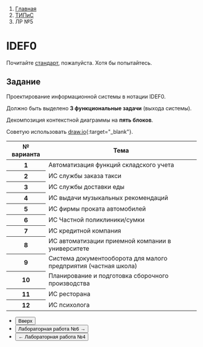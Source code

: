 <ol class="breadcrumb">
  <li class="breadcrumb-item"><a href="{{ site.baseurl }}">Главная</a></li>
  <li class="breadcrumb-item"><a href="{{ site.baseurl }}/TIPiS/index.html">ТИПиС</a></li>
  <li class="breadcrumb-item active">ЛР №5</li>
</ol>

<nav>
  <ul></ul>
</nav>

# IDEF0

Почитайте [стандарт](https://docs.cntd.ru/document/1200028629), пожалуйста. Хотя бы попытайтесь.

## Задание

Проектирование информационной системы в нотации IDEF0.

Должно быть выделено **3 функциональные задачи** (выхода системы).

Декомпозиция контекстной диаграммы на **пять блоков**.

Советую использовать [draw.io](https://app.diagrams.net/){:target="_blank"}.

<table class="table table-hover">
  <thead>
    <tr>
      <th scope="col">№ варианта</th>
      <th scope="col">Тема</th>
    </tr>
  </thead>
  <tbody>
    <tr class="table-active">
      <th scope="row">1</th>
      <td>Автоматизация функций складского учета</td>
    </tr>
    <tr class="table-primary">
      <th scope="row">2</th>
      <td>ИС службы заказа такси</td>
    </tr>
    <tr class="table-active">
      <th scope="row">3</th>
      <td>ИС службы доставки еды</td>
    </tr>
    <tr class="table-primary">
      <th scope="row">4</th>
      <td>ИС выдачи музыкальных рекомендаций</td>
    </tr>
    <tr class="table-active">
      <th scope="row">5</th>
      <td>ИС фирмы проката автомобилей</td>
    </tr>
    <tr class="table-primary">
      <th scope="row">6</th>
      <td>ИС Частной поликлиники/сумки</td>
    </tr>
    <tr class="table-active">
      <th scope="row">7</th>
      <td>ИС кредитной компания</td>
    </tr>
    <tr class="table-primary">
      <th scope="row">8</th>
      <td>ИС автоматизации приемной компании в университете</td>
    </tr>
    <tr class="table-active">
      <th scope="row">9</th>
      <td>Система документооборота для малого предприятия (частная школа)</td>
    </tr>
    <tr class="table-primary">
      <th scope="row">10</th>
      <td>Планирование и подготовка сборочного производства</td>
    </tr>
    <tr class="table-active">
      <th scope="row">11</th>
      <td>ИС ресторана</td>
    </tr>
    <tr class="table-primary">
      <th scope="row">12</th>
      <td>ИС психолога</td>
    </tr>
   </tbody>
</table>


<div class="row">
  <div class="col-lg-12">
   <ul class="list-unstyled">
     <li class="float-end">
       <button type="button" class="btn btn-outline-primary" onclick="window.location.href='#idef0';">Вверх</button>
     </li>
     <li  class="float-end">
       <button type="button" class="btn btn-primary" onclick="window.location.href='{{ site.baseurl }}/TIPiS/labs/lab6.html';">Лабораторная работа №6 →</button>
     </li>
     <li>
       <button type="button" class="btn btn-primary" onclick="window.location.href='{{ site.baseurl }}/TIPiS/labs/lab4.html';">← Лабораторная работа №4</button>
     </li>
   </ul>
  </div>
</div>